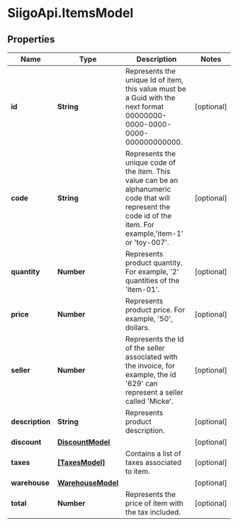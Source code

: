 # SiigoApi.ItemsModel

## Properties

Name | Type | Description | Notes
------------ | ------------- | ------------- | -------------
**id** | **String** | Represents the unique Id of item, this value must be a Guid  with the next format 00000000-0000-0000-0000-000000000000. | [optional] 
**code** | **String** | Represents the unique code of the item. This value can be an alphanumeric  code that will represent the code id of the item.  For example,&#39;item-1&#39; or &#39;toy-007&#39;. | [optional] 
**quantity** | **Number** | Represents product quantity.  For example, &#39;2&#39; quantities of the &#39;item-01&#39;. | [optional] 
**price** | **Number** | Represents product price.  For example, &#39;50&#39;, dollars. | [optional] 
**seller** | **Number** | Represents the Id of the seller associated with the invoice,   for example, the id &#39;629&#39; can represent a seller called &#39;Micke&#39;. | [optional] 
**description** | **String** | Represents product description. | [optional] 
**discount** | [**DiscountModel**](DiscountModel.md) |  | [optional] 
**taxes** | [**[TaxesModel]**](TaxesModel.md) | Contains a list of taxes associated to item. | [optional] 
**warehouse** | [**WarehouseModel**](WarehouseModel.md) |  | [optional] 
**total** | **Number** | Represents the price of item with the tax included. | [optional] 


